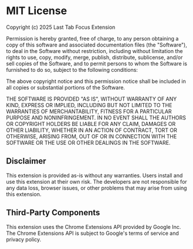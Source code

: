 # MIT License

Copyright (c) 2025 Last Tab Focus Extension

Permission is hereby granted, free of charge, to any person obtaining a copy
of this software and associated documentation files (the "Software"), to deal
in the Software without restriction, including without limitation the rights
to use, copy, modify, merge, publish, distribute, sublicense, and/or sell
copies of the Software, and to permit persons to whom the Software is
furnished to do so, subject to the following conditions:

The above copyright notice and this permission notice shall be included in all
copies or substantial portions of the Software.

THE SOFTWARE IS PROVIDED "AS IS", WITHOUT WARRANTY OF ANY KIND, EXPRESS OR
IMPLIED, INCLUDING BUT NOT LIMITED TO THE WARRANTIES OF MERCHANTABILITY,
FITNESS FOR A PARTICULAR PURPOSE AND NONINFRINGEMENT. IN NO EVENT SHALL THE
AUTHORS OR COPYRIGHT HOLDERS BE LIABLE FOR ANY CLAIM, DAMAGES OR OTHER
LIABILITY, WHETHER IN AN ACTION OF CONTRACT, TORT OR OTHERWISE, ARISING FROM,
OUT OF OR IN CONNECTION WITH THE SOFTWARE OR THE USE OR OTHER DEALINGS IN THE
SOFTWARE.

## Disclaimer

This extension is provided as-is without any warranties. Users install and use this extension at their own risk. The developers are not responsible for any data loss, browser issues, or other problems that may arise from using this extension.

## Third-Party Components

This extension uses the Chrome Extensions API provided by Google Inc. The Chrome Extensions API is subject to Google's terms of service and privacy policy.
